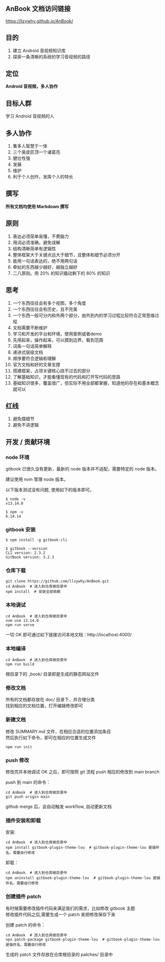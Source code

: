 
## AnBook 文档访问链接

<https://llzywhy.github.io/AnBook/>

## 目的

1. 建立 Android 音视频知识库
2. 探索一条清晰的系统的学习音视频的路径

## 定位

**Android 音视频，多人协作**​

## 目标人群​

学习 Android 音视频的人

## 多人协作

1. 集多人智慧于一体
2. 三个臭皮匠顶一个诸葛亮
3. 健壮性强
4. 发展
5. 维护
6. 利于个人创作，发挥个人的特长

## 撰写

**所有文档均使用 Markdown 撰写**

## 原则

1. 表达必须简单易懂，不费脑力
2. 用词必须准确，避免误解
3. 结构清晰简单有逻辑性
4. 整体框架大于关键点远大于细节，且整体和细节必须分开
5. 能用一句话表达的，绝不用两句话
6. 牵扯的东西越少越好，越独立越好
7. 二八原则。用 20% 的知识撬动剩下的 80% 的知识

## 思考

1. 一个东西往往会有多个视图，多个角度
2. 一个东西往往会有历史，且不完美
3. 一个东西一般可分内和外两个部分，由外到内的学习过程比较符合正常思维过程
4. 文档需要不断维护
5. 学习和开发的平台和环境，使用案例或者demo
6. 先用起来，操作起来，可以摸到边界，看到范围
7. 词条一句话简单解释
8. 递进式层级文档
9. 顺序要符合逻辑和理解
10. 官方文档和好的文章支撑
11. 搭建框架，占领关键核心绕不过去的部分
12. 了解基础知识，才能看懂现有的代码和打开写代码的思路
13. 基础知识很多，覆盖很广，但实际不用全部都掌握，知道他的存在和基本概念就可以

## 红线

1. 避免摆细节
2. 避免不讲逻辑

## 开发 / 贡献环境

### node 环境

gitbook 已很久没有更新，最新的 node 版本并不适配，需要特定的 node 版本。

建议使用 nvm 管理 node 版本。

以下版本测试没有问题, 使用如下的版本即可。

```
$ node -v
v13.14.0

$ npm -v
6.14.14
```

### gitbook 安装

```
$ npm install -g gitbook-cli

$ gitbook --version
CLI version: 2.3.2
GitBook version: 3.2.3
```

### 仓库下载

```
git clone https://github.com/llzywhy/AnBook.git
cd AnBook  # 进入到仓库根目录中
npm install  # 安装全部依赖
```

### 本地调试

```
cd AnBook  # 进入到仓库根目录中
nvm use 13.14.0
npm run serve
```
一切 OK 即可通过如下链接访问本地文档：http://localhost:4000/

### 本地编译

```
cd AnBook  # 进入到仓库根目录中
npm run build
```
根目录下的 _book/ 目录即是生成的静态网站文件

### 修改文档

所有的文档都存放在 doc/ 目录下，并合理分类  
找到相应的文档位置，打开编辑修改即可

### 新建文档

修改 SUMMARY.md 文件，在相应合适的位置添加条目  
然后执行如下命令，即可在相应的位置生成文件

```
npm run init
```

### push 修改

修改完并本地调试 OK 之后，即可按照 git 流程 push 相应的修改到 main branch

push 到 main 的命令：

```
cd AnBook  # 进入到仓库根目录中
git push origin main
```

github merge 后，会自动触发 workflow, 自动更新文档

### 插件安装和卸载

安装:

```
cd AnBook  # 进入到仓库根目录中
npm install gitbook-plugin-theme-lou  # gitbook-plugin-theme-lou 是插件名，需要自行修改
```

卸载：

```
cd AnBook  # 进入到仓库根目录中
npm uninstall gitbook-plugin-theme-lou  # gitbook-plugin-theme-lou 是插件名，需要自行修改
```

### 创建插件 patch

有时候需要修改插件代码来满足我们的需求，比如修改 gitbook 主题  
修改插件代码之后,需要生成一个 patch 来把修改保存下来

创建 patch 的命令：

```
cd AnBook  # 进入到仓库根目录中
npx patch-package gitbook-plugin-theme-lou  # gitbook-plugin-theme-lou 是插件名，需要自行修改
```

生成的 patch 文件存放在仓库根目录的 patches/ 目录中
